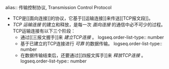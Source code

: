 alias:: 传输控制协议, Transmission Control Protocol

- TCP是[[面向连接]]的协议，它基于[[运输连接]]来传送[[TCP报文段]]。
- *TCP 运输连接* 的建立和释放，是每一次 *面向连接* 的通信中必不可少的过程。
  TCP运输连接有以下三个阶段：
	- 通过[[三报文握手]]来 *建立TCP连接* 。
	  logseq.order-list-type:: number
	- 基于已建立的TCP连接进行 *可靠* 的数据传输。
	  logseq.order-list-type:: number
	- 在数据传输结束后，还要通过[[四报文挥手]]来 *释放TCP连接* 。
	  logseq.order-list-type:: number